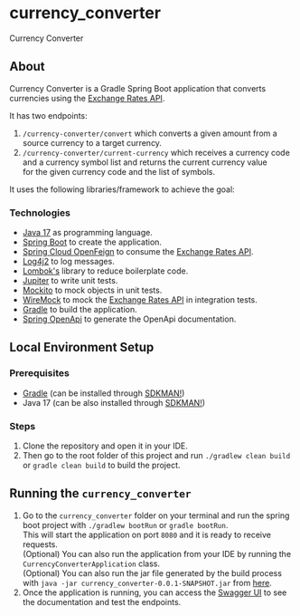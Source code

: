 # currency_converter

Currency Converter

## About

Currency Converter is a Gradle Spring Boot application that converts currencies using the [Exchange Rates API](https://exchangeratesapi.io/).

It has two endpoints:

1. `/currency-converter/convert` which converts a given amount from a source currency to a target currency.
2. `/currency-converter/current-currency` which receives a currency code and a currency symbol list and returns the current currency value\
   for the given currency code and the list of symbols.


It uses the following libraries/framework to achieve the goal:

### Technologies

- [Java 17](https://openjdk.java.net/projects/jdk/17/) as programming language.
- [Spring Boot](https://spring.io/projects/spring-boot) to create the application.
- [Spring Cloud OpenFeign](https://spring.io/projects/spring-cloud-openfeign) to consume the [Exchange Rates API](https://exchangeratesapi.io/).
- [Log4j2](https://logging.apache.org/log4j/2.x/) to log messages.
- [Lombok's](https://projectlombok.org/) library to reduce boilerplate code.
- [Jupiter](https://junit.org/junit5/) to write unit tests.
- [Mockito](https://site.mockito.org/) to mock objects in unit tests.
- [WireMock](http://wiremock.org/) to mock the [Exchange Rates API](https://exchangeratesapi.io/) in integration tests.
- [Gradle](https://gradle.org/) to build the application.
- [Spring OpenApi](https://springdoc.org/) to generate the OpenApi documentation.

## Local Environment Setup

### Prerequisites

- [Gradle](https://gradle.org/install/) (can be installed through [SDKMAN!](https://sdkman.io/install))
- Java 17 (can be also installed through [SDKMAN!](https://sdkman.io/install))

### Steps

1. Clone the repository and open it in your IDE.
2. Then go to the root folder of this project and run `./gradlew clean build` or `gradle clean build` to build the project.

## Running the `currency_converter`

1. Go to the `currency_converter` folder on your terminal and run the spring boot project with `./gradlew bootRun` or `gradle bootRun`.\
   This will start the application on port `8080` and it is ready to receive requests.\
   (Optional) You can also run the application from your IDE by running the `CurrencyConverterApplication` class.\
   (Optional) You can also run the jar file generated by the build process with `java -jar currency_converter-0.0.1-SNAPSHOT.jar` from [here](https://github.com/rafaelmotac/currency_converter/releases/download/currency_converter-0.0.1-SNAPSHOT/currency_converter-0.0.1-SNAPSHOT.jar).
2. Once the application is running, you can access the [Swagger UI](http://localhost:8080/swagger-ui/index.html?configUrl=/v3/api-docs/swagger-config) to see the documentation and test the endpoints.